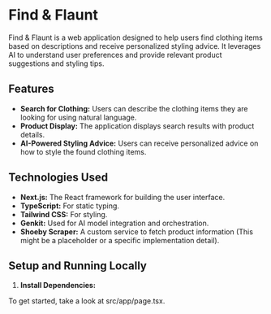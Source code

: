 # Find & Flaunt

Find & Flaunt is a web application designed to help users find clothing items based on descriptions and receive personalized styling advice. It leverages AI to understand user preferences and provide relevant product suggestions and styling tips.

## Features

- **Search for Clothing:** Users can describe the clothing items they are looking for using natural language.
- **Product Display:** The application displays search results with product details.
- **AI-Powered Styling Advice:** Users can receive personalized advice on how to style the found clothing items.

## Technologies Used

- **Next.js:** The React framework for building the user interface.
- **TypeScript:** For static typing.
- **Tailwind CSS:** For styling.
- **Genkit:** Used for AI model integration and orchestration.
- **Shoeby Scraper:** A custom service to fetch product information (This might be a placeholder or a specific implementation detail).

## Setup and Running Locally

1.  **Install Dependencies:**



To get started, take a look at src/app/page.tsx.
